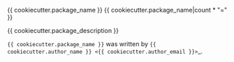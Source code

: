 {{ cookiecutter.package_name }}
{{ cookiecutter.package_name|count * "=" }}

{{ cookiecutter.package_description }}


`{{ cookiecutter.package_name }}` was written by `{{ cookiecutter.author_name }} <{{ cookiecutter.author_email }}>`_.
